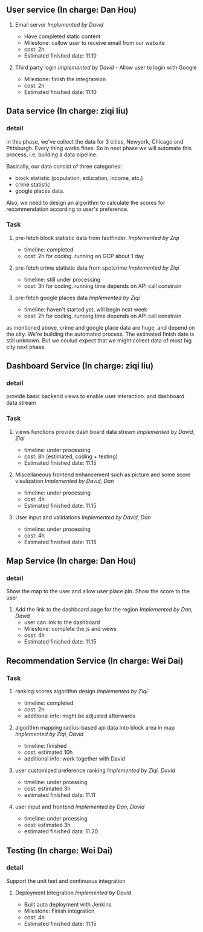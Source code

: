 ## User service (In charge: Dan Hou)

1. Email server *Implemented by David*

	- Have completed static content
	- Milestone: callow user to receive email from our website
	- cost: 2h 
	- Estimated finished date: 11.10

2. Third party login *Implemented by David*
        - Allow user to login with Google
	- Milestone: finish the integrateion
	- cost: 2h 
	- Estimated finished date: 11.10
## Data service (In charge: ziqi liu)
### detail
in this phase, we've collect the data for 3 cities, Newyork, Chicago and Pittsburgh. Every thing works fines. So in next phase we will automate this process, i.e, building a data pipeline. 


Basically, our data consist of three categories: 

* block statistic (population, education, income, etc.)
* crime statistic
* google places data.

Also, we need to design an algorithm to calculate the scores for recommendation according to user's preference.

### Task

1. pre-fetch block statistic data from factfinder. *Implemented by Ziqi*

	- timeline: completed
	- cost: 2h for coding. running on GCP about 1 day

2. pre-fetch crime statistic data from spotcrime *Implemented by Ziqi*

	- timeline: still under processing
	- cost: 3h for coding. running time depends on API call constrain

3. pre-fetch google places data *Implemented by Ziqi*

	- timeline: haven't started yet, will begin next week
	- cost: 2h for coding. running time depends on API call constrain

as mentioned above, crime and google place data are huge, and depend on the city. We're building the automated process. The estimated finish date is still unknown. But we coulud expect that we might collect data of most big city next phase.


## Dashboard Service (In charge: ziqi liu)

### detail
provide basic backend views to enable user interaction. and dashboard data stream

### Task

1. views functions provide dash board data stream *Implemented by David, Ziqi*

	- timeline: under processing
	- cost: 8h (estimated, coding + testing)
	- Estimated finished date: 11.15
2. Miscellaneous frontend enhancement such as picture and some score visulization  *Implemented by David, Dan*

	- timeline: under processing
	- cost: 4h 
	- Estimated finished date: 11.15
3. User input and validations  *Implemented by David, Dan*

	- timeline: under processing
	- cost: 4h 
	- Estimated finished date: 11.15
## Map Service (In charge: Dan Hou)
### detail

Show the map to the user and allow user place pin. Show the score to the user

1. Add the link to the dashboard page for the region *Implemented by Dan, David*
	- user can link to the dashboard
	- Milestone: complete the js and views 
	- cost: 4h 
	- Estimated finished date: 11.15

  
## Recommendation Service (In charge: Wei Dai)

### Task
1. ranking scores algorithm design *Implemented by Ziqi*

	-  timeline: completed
	-  cost: 2h
	-  additional info: might be adjusted afterwards

2. algorithm mapping radius-based api data into block area in map *Implemented by Ziqi, David*

	- timeline: finished
	- cost: estimated 10h
	- additional info: work together with David

3. user customized preference ranking  *Implemented by Ziqi, David*
	- timeline: under prcessing
	- cost: estimated 3h
	- estimated finished data: 11.11
	
4. user input and frontend  *Implemented by Dan, David*
	- timeline: under prcessing
	- cost: estimated 3h
	- estimated finished data: 11.20
	
## Testing (In charge: Wei Dai)
### detail

Support the unit test and continuous integration

1. Deployment Integration *Implemented by David*

	- Built auto deployment with Jenkins
	- Milestone: Finish integration
	- cost: 4h 
	- Estimated finished date: 11.15


